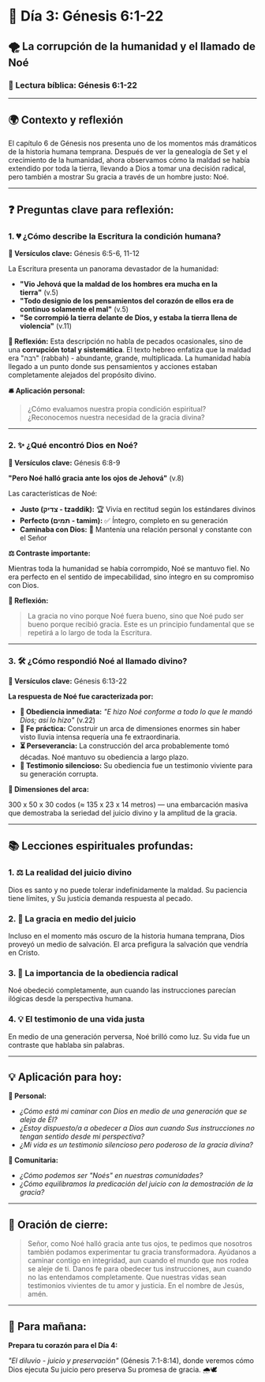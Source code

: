 # 📖 Día 3: Génesis 6:1-22

## **🌪️ La corrupción de la humanidad y el llamado de Noé**

### **📜 Lectura bíblica: Génesis 6:1-22**

---

## **🌍 Contexto y reflexión**

El capítulo 6 de Génesis nos presenta uno de los momentos más dramáticos de la historia humana temprana. Después de ver la genealogía de Set y el crecimiento de la humanidad, ahora observamos cómo la maldad se había extendido por toda la tierra, llevando a Dios a tomar una decisión radical, pero también a mostrar Su gracia a través de un hombre justo: Noé.

---

## **❓ Preguntas clave para reflexión:**

### **1. 💔 ¿Cómo describe la Escritura la condición humana?**

**🔑 Versículos clave:** Génesis 6:5-6, 11-12

La Escritura presenta un panorama devastador de la humanidad:

- **"Vio Jehová que la maldad de los hombres era mucha en la tierra"** (v.5)
- **"Todo designio de los pensamientos del corazón de ellos era de continuo solamente el mal"** (v.5)
- **"Se corrompió la tierra delante de Dios, y estaba la tierra llena de violencia"** (v.11)

**💭 Reflexión:** Esta descripción no habla de pecados ocasionales, sino de una **corrupción total y sistemática**. El texto hebreo enfatiza que la maldad era "רבה" (rabbah) - abundante, grande, multiplicada. La humanidad había llegado a un punto donde sus pensamientos y acciones estaban completamente alejados del propósito divino.

**🛎️ Aplicación personal:**

> ¿Cómo evaluamos nuestra propia condición espiritual? ¿Reconocemos nuestra necesidad de la gracia divina?
> 

---

### **2. ✨ ¿Qué encontró Dios en Noé?**

**🔑 Versículos clave:** Génesis 6:8-9

**"Pero Noé halló gracia ante los ojos de Jehová"** (v.8)

Las características de Noé:

- **Justo (צדיק - tzaddik):** 🏆 Vivía en rectitud según los estándares divinos
- **Perfecto (תמים - tamim):** ✅ Íntegro, completo en su generación
- **Caminaba con Dios:** 👣 Mantenía una relación personal y constante con el Señor

**⚖️ Contraste importante:**

Mientras toda la humanidad se había corrompido, Noé se mantuvo fiel. No era perfecto en el sentido de impecabilidad, sino íntegro en su compromiso con Dios.

**💭 Reflexión:**

> La gracia no vino porque Noé fuera bueno, sino que Noé pudo ser bueno porque recibió gracia. Este es un principio fundamental que se repetirá a lo largo de toda la Escritura.
> 

---

### **3. 🛠️ ¿Cómo respondió Noé al llamado divino?**

**🔑 Versículos clave:** Génesis 6:13-22

**La respuesta de Noé fue caracterizada por:**

- **🚀 Obediencia inmediata:** *"E hizo Noé conforme a todo lo que le mandó Dios; así lo hizo"* (v.22)
- **💪 Fe práctica:** Construir un arca de dimensiones enormes sin haber visto lluvia intensa requería una fe extraordinaria.
- **⏳ Perseverancia:** La construcción del arca probablemente tomó décadas. Noé mantuvo su obediencia a largo plazo.
- **🌟 Testimonio silencioso:** Su obediencia fue un testimonio viviente para su generación corrupta.

**📐 Dimensiones del arca:**

300 x 50 x 30 codos (≈ 135 x 23 x 14 metros) — una embarcación masiva que demostraba la seriedad del juicio divino y la amplitud de la gracia.

---

## **📚 Lecciones espirituales profundas:**

### **1. ⚖️ La realidad del juicio divino**

Dios es santo y no puede tolerar indefinidamente la maldad. Su paciencia tiene límites, y Su justicia demanda respuesta al pecado.

### **2. 🌈 La gracia en medio del juicio**

Incluso en el momento más oscuro de la historia humana temprana, Dios proveyó un medio de salvación. El arca prefigura la salvación que vendría en Cristo.

### **3. 🙌 La importancia de la obediencia radical**

Noé obedeció completamente, aun cuando las instrucciones parecían ilógicas desde la perspectiva humana.

### **4. 💡 El testimonio de una vida justa**

En medio de una generación perversa, Noé brilló como luz. Su vida fue un contraste que hablaba sin palabras.

---

## **💡 Aplicación para hoy:**

**👤 Personal:**

- *¿Cómo está mi caminar con Dios en medio de una generación que se aleja de Él?*
- *¿Estoy dispuesto/a a obedecer a Dios aun cuando Sus instrucciones no tengan sentido desde mi perspectiva?*
- *¿Mi vida es un testimonio silencioso pero poderoso de la gracia divina?*

**🤝 Comunitaria:**

- *¿Cómo podemos ser "Noés" en nuestras comunidades?*
- *¿Cómo equilibramos la predicación del juicio con la demostración de la gracia?*

---

## **🙏 Oración de cierre:**

> Señor, como Noé halló gracia ante tus ojos, te pedimos que nosotros también podamos experimentar tu gracia transformadora. Ayúdanos a caminar contigo en integridad, aun cuando el mundo que nos rodea se aleje de ti. Danos fe para obedecer tus instrucciones, aun cuando no las entendamos completamente. Que nuestras vidas sean testimonios vivientes de tu amor y justicia. En el nombre de Jesús, amén.
> 

---

## **📅 Para mañana:**

**Prepara tu corazón para el Día 4:**

*"El diluvio - juicio y preservación"* (Génesis 7:1-8:14), donde veremos cómo Dios ejecuta Su juicio pero preserva Su promesa de gracia. 🌧️🕊️